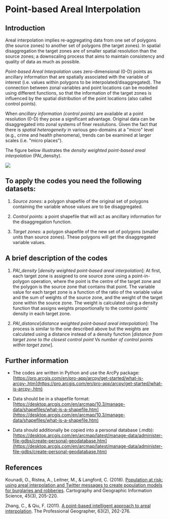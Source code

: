 # Point-based Areal Interpolation

## Introduction

Areal interpolation implies re-aggregating data from one set of polygons (the source zones) to another set of polygons (the target zones). In spatial disaggregation the target zones are of smaller spatial resolution than the source zones; a downscaling process that aims to maintain consistency and quality of data as much as possible.

_Point-based Areal Interpolation_ uses zero-dimensional (0-D) points as ancillary information that are spatially associated with the variable of interest (i.e. values within polygons to be interpolated/disaggregated). The connection between zonal variables and point locations can be modelled using different functions, so that the information of the target zones is influenced by the spatial distribution of the point locations (also called control points).

When _ancillary information (control points)_ are available at a point resolution (0-D) they pose a significant advantage. Original data can be disaggregated into zonal systems of finer resolutions. Given the fact that there is _spatial heterogeneity_ in various geo-domains at a &quot;micro&quot; level (e.g., crime and health phenomena), trends can be examined at larger scales (i.e. &quot;micro places&quot;).

The figure below illustrates the _density weighted point-based areal interpolation_ (PAI\_density).

![](RackMultipart20201009-4-16a9264_html_395edf408261f0fc.gif)


## To apply the codes you need the following datasets:

1. _Source zones_: a polygon shapefile of the original set of polygons containing the variable whose values are to be disaggregated.

1. _Control points_: a point shapefile that will act as ancillary information for the disaggregation function.

1. _Target zones_: a polygon shapefile of the new set of polygons (smaller units than source zones). These polygons will get the disaggregated variable values.


## A brief description of the codes

1. _PAI\_density_ [_density weighted point-based areal interpolation_]: At first, each target zone is assigned to one source zone using a point-in-polygon operation, where the point is the centre of the target zone and the polygon is the source zone that contains that point. The variable value for each target zone is a function of the ratio of the variable value and the sum of weights of the source zone, and the weight of the target zone within the source zone. The weight is calculated using a density function that assigns weights proportionally to the control points&#39; density in each target zone.

1. _PAI\_distance_[_distance weighted point-based areal interpolation_]: The process is similar to the one described above but the weights are calculated using a distance instead of a density function [_distance from target zone to the closest control point_ Vs _number of control points within target zone_].


## Further information

- The codes are written in Python and use the ArcPy package: [https://pro.arcgis.com/en/pro-app/arcpy/get-started/what-is-arcpy-.htm](https://pro.arcgis.com/en/pro-app/arcpy/get-started/what-is-arcpy-.htm)

- Data should be in a shapefile format: [https://desktop.arcgis.com/en/arcmap/10.3/manage-data/shapefiles/what-is-a-shapefile.htm](https://desktop.arcgis.com/en/arcmap/10.3/manage-data/shapefiles/what-is-a-shapefile.htm)

- Data should additionally be copied into a personal database (.mdb): [https://desktop.arcgis.com/en/arcmap/latest/manage-data/administer-file-gdbs/create-personal-geodatabase.htm](https://desktop.arcgis.com/en/arcmap/latest/manage-data/administer-file-gdbs/create-personal-geodatabase.htm)


## References

Kounadi, O., Ristea, A., Leitner, M., &amp; Langford, C. (2018). [Population at risk: using areal interpolation and Twitter messages to create population models for burglaries and robberies](https://www.tandfonline.com/doi/pdf/10.1080/15230406.2017.1304243). Cartography and Geographic Information Science, 45(3), 205-220.

Zhang, C., &amp; Qiu, F. (2011). [A point-based intelligent approach to areal interpolation](https://www.tandfonline.com/doi/abs/10.1080/00330124.2010.547792). The Professional Geographer, 63(2), 262-276.
